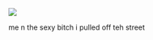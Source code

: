 ![](https://media.discordapp.net/attachments/1210918875844190290/1234047116087656498/13ef4b3f0721f85982b0678ba29ec330.jpg?ex=662f4f6f&is=662dfdef&hm=1a55b881adb45497eb874f20c352a47b6ed6caa7ee7c2e8b668ef60ceaaaf52f&=&format=webp&width=562&height=550)


me n the sexy bitch i pulled off teh street
